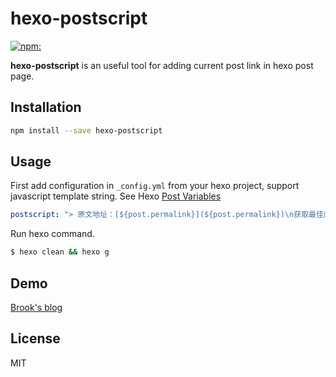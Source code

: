 # hexo-postscript

[![npm:](https://img.shields.io/npm/v/hexo-postscript.svg?style=flat)](https://www.npmjs.com/packages/hexo-postscript)

**hexo-postscript** is an useful tool for adding current post link in hexo post page.

## Installation

```bash
npm install --save hexo-postscript
```

## Usage

First add configuration in `_config.yml` from your hexo project, support javascript template string.
See Hexo [Post Variables](https://hexo.io/docs/variables.html#Page-Variables)

```yaml
postscript: "> 原文地址：[${post.permalink}](${post.permalink})\n获取最佳阅读体验并参与[讨论](${post.permalink}#comments)，请访问原文"
```

Run hexo command.

```bash
$ hexo clean && hexo g
```

## Demo

[Brook's blog](http://uedsky.com)

## License

MIT
